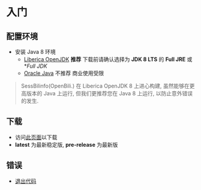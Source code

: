 # 入门

## 配置环境

- 安装 Java 8 环境
  - [Liberica OpenJDK](https://bell-sw.com/pages/downloads/) **推荐**
    下载前请确认选择为 **JDK 8 LTS** 的 **Full JRE** 或 **Full JDK*
  - [Oracle Java](https://www.java.com/zh-CN/download/manual.jsp)
    不推荐 商业使用受限

> SessBilinfo(OpenBili.) 在 Liberica OpenJDK 8 上进心构建, 虽然能够在更高版本的 Java 上运行, 但我们更推荐您在 Java 8 上运行, 以防止意外错误的发生.

## 下载

- 访问[此页面](https://github.com/SessionHu/SessBilinfo/releases/)以下载
- **latest** 为最新稳定版, **pre-release** 为最新版

## 错误

- [退出代码](./err.md)
